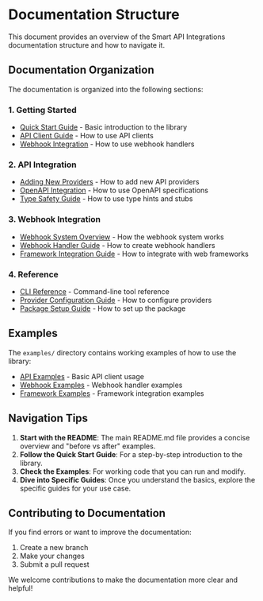 # Documentation Structure

This document provides an overview of the Smart API Integrations documentation structure and how to navigate it.

## Documentation Organization

The documentation is organized into the following sections:

### 1. Getting Started
- [Quick Start Guide](quick-start-guide.md) - Basic introduction to the library
- [API Client Guide](api-client-guide.md) - How to use API clients
- [Webhook Integration](webhook_integration.md) - How to use webhook handlers

### 2. API Integration
- [Adding New Providers](adding-new-providers.md) - How to add new API providers
- [OpenAPI Integration](openapi_integration.md) - How to use OpenAPI specifications
- [Type Safety Guide](type-safety-guide.md) - How to use type hints and stubs

### 3. Webhook Integration
- [Webhook System Overview](webhook-system-overview.md) - How the webhook system works
- [Webhook Handler Guide](webhook-handler-guide.md) - How to create webhook handlers
- [Framework Integration Guide](framework-integration-guide.md) - How to integrate with web frameworks

### 4. Reference
- [CLI Reference](cli-reference.md) - Command-line tool reference
- [Provider Configuration Guide](provider-priority-guide.md) - How to configure providers
- [Package Setup Guide](package-setup-guide.md) - How to set up the package

## Examples

The `examples/` directory contains working examples of how to use the library:

- [API Examples](../examples/github_basic_example.py) - Basic API client usage
- [Webhook Examples](../examples/webhook_integration_example.py) - Webhook handler examples
- [Framework Examples](../examples/flask_webhook_example.py) - Framework integration examples

## Navigation Tips

1. **Start with the README**: The main README.md file provides a concise overview and "before vs after" examples.
2. **Follow the Quick Start Guide**: For a step-by-step introduction to the library.
3. **Check the Examples**: For working code that you can run and modify.
4. **Dive into Specific Guides**: Once you understand the basics, explore the specific guides for your use case.

## Contributing to Documentation

If you find errors or want to improve the documentation:

1. Create a new branch
2. Make your changes
3. Submit a pull request

We welcome contributions to make the documentation more clear and helpful! 